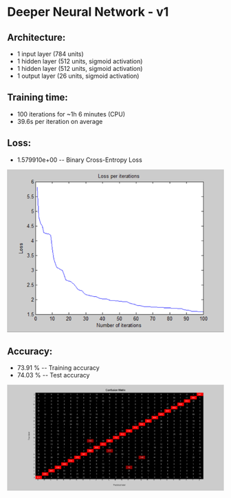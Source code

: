 # Deeper Neural Network - v1

## Architecture:

- 1 input layer (784 units)
- 1 hidden layer (512 units, sigmoid activation)
- 1 hidden layer (512 units, sigmoid activation)
- 1 output layer (26 units, sigmoid activation)

## Training time: 

- 100 iterations for ~1h 6 minutes (CPU)
- 39.6s per iteration on average

## Loss:

- 1.579910e+00 -- Binary Cross-Entropy Loss

![image](Visualizations/Loss_per_iterations.png)

## Accuracy:

- 73.91 % -- Training accuracy
- 74.03 % -- Test accuracy

![image](Visualizations/Confusion_Matrix.png)
